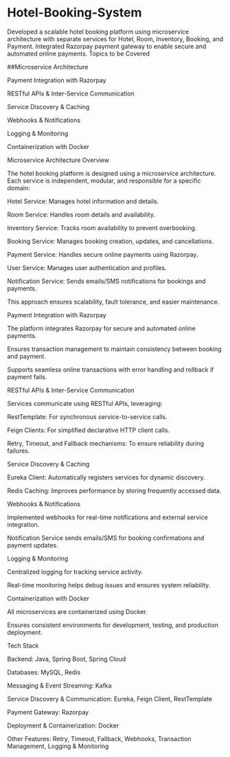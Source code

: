 # Hotel-Booking-System
Developed a scalable hotel booking platform using microservice architecture with separate services for Hotel, Room, Inventory, Booking, and Payment. Integrated Razorpay payment gateway to enable secure and automated online payments.
Topics to be Covered

##Microservice Architecture

Payment Integration with Razorpay

RESTful APIs & Inter-Service Communication

Service Discovery & Caching

Webhooks & Notifications

Logging & Monitoring

Containerization with Docker

Microservice Architecture
Overview

The hotel booking platform is designed using a microservice architecture. Each service is independent, modular, and responsible for a specific domain:

Hotel Service: Manages hotel information and details.

Room Service: Handles room details and availability.

Inventory Service: Tracks room availability to prevent overbooking.

Booking Service: Manages booking creation, updates, and cancellations.

Payment Service: Handles secure online payments using Razorpay.

User Service: Manages user authentication and profiles.

Notification Service: Sends emails/SMS notifications for bookings and payments.

This approach ensures scalability, fault tolerance, and easier maintenance.

Payment Integration with Razorpay

The platform integrates Razorpay for secure and automated online payments.

Ensures transaction management to maintain consistency between booking and payment.

Supports seamless online transactions with error handling and rollback if payment fails.

RESTful APIs & Inter-Service Communication

Services communicate using RESTful APIs, leveraging:

RestTemplate: For synchronous service-to-service calls.

Feign Clients: For simplified declarative HTTP client calls.

Retry, Timeout, and Fallback mechanisms: To ensure reliability during failures.

Service Discovery & Caching

Eureka Client: Automatically registers services for dynamic discovery.

Redis Caching: Improves performance by storing frequently accessed data.

Webhooks & Notifications

Implemented webhooks for real-time notifications and external service integration.

Notification Service sends emails/SMS for booking confirmations and payment updates.

Logging & Monitoring

Centralized logging for tracking service activity.

Real-time monitoring helps debug issues and ensures system reliability.

Containerization with Docker

All microservices are containerized using Docker.

Ensures consistent environments for development, testing, and production deployment.

Tech Stack

Backend: Java, Spring Boot, Spring Cloud

Databases: MySQL, Redis

Messaging & Event Streaming: Kafka

Service Discovery & Communication: Eureka, Feign Client, RestTemplate

Payment Gateway: Razorpay

Deployment & Containerization: Docker

Other Features: Retry, Timeout, Fallback, Webhooks, Transaction Management, Logging & Monitoring
